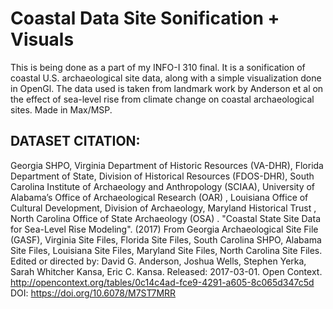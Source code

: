 # Coastal Data Site Sonification + Visuals

This is being done as a part of my INFO-I 310 final. It is a sonification of coastal U.S. archaeological site data, along with a simple visualization done in OpenGl. The data used is taken from landmark work by Anderson et al on the effect of sea-level rise from climate change on coastal archaeological sites. Made in Max/MSP.

## DATASET CITATION:

Georgia SHPO, Virginia Department of Historic Resources (VA-DHR), Florida Department of State, Division of Historical Resources (FDOS-DHR), South Carolina Institute of Archaeology and Anthropology (SCIAA), University of Alabama’s Office of Archaeological Research (OAR) , Louisiana Office of Cultural Development, Division of Archaeology, Maryland Historical Trust , North Carolina Office of State Archaeology (OSA) . "Coastal State Site Data for Sea-Level Rise Modeling". (2017) From Georgia Archaeological Site File (GASF), Virginia Site Files, Florida Site Files, South Carolina SHPO, Alabama Site Files, Louisiana Site Files, Maryland Site Files, North Carolina Site Files. Edited or directed by: David G. Anderson, Joshua Wells, Stephen Yerka, Sarah Whitcher Kansa, Eric C. Kansa. Released: 2017-03-01. Open Context. <http://opencontext.org/tables/0c14c4ad-fce9-4291-a605-8c065d347c5d> DOI: https://doi.org/10.6078/M7ST7MRR